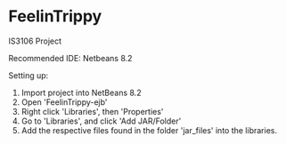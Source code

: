 # FeelinTrippy
IS3106 Project

Recommended IDE: Netbeans 8.2

Setting up:
  1. Import project into NetBeans 8.2
  2. Open 'FeelinTrippy-ejb'
  3. Right click 'Libraries', then 'Properties'
  4. Go to 'Libraries', and click 'Add JAR/Folder'
  5. Add the respective files found in the folder 'jar_files' into the libraries.
  
  


